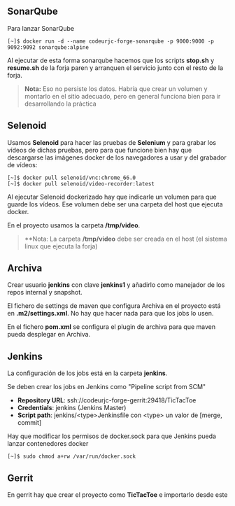 ## SonarQube

Para lanzar SonarQube

```
[~]$ docker run -d --name codeurjc-forge-sonarqube -p 9000:9000 -p 9092:9092 sonarqube:alpine
```

Al ejecutar de esta forma sonarqube hacemos que los scripts **stop.sh** y **resume.sh** de la forja paren y arranquen el servicio junto con el resto de la forja.

> **Nota:** Eso no persiste los datos. Habría que crear un volumen y montarlo en el sitio adecuado, pero en general funciona bien para ir desarrollando la práctica



## Selenoid

Usamos **Selenoid** para hacer las pruebas de **Selenium** y para grabar los vídeos de dichas pruebas, pero para que funcione bien hay que descargarse las imágenes docker de los navegadores a usar y del grabador de vídeos:

```
[~]$ docker pull selenoid/vnc:chrome_66.0
[~]$ docker pull selenoid/video-recorder:latest
```

Al ejecutar Selenoid dockerizado hay que indicarle un volumen para que guarde los vídeos. Ese volumen debe ser una carpeta del host que ejecuta docker.

En el proyecto usamos la carpeta **/tmp/video**.

> **Nota: La carpeta **/tmp/video** debe ser creada en el host (el sistema linux que ejecuta la forja)


## Archiva


Crear usuario **jenkins** con clave **jenkins1** y añadirlo como manejador de los repos internal y snapshot.

El fichero de settings de maven que configura Archiva en el proyecto está en **.m2/settings.xml**. No hay que hacer nada para que los jobs lo usen.

En el fichero **pom.xml** se configura el plugin de archiva para que maven pueda desplegar en Archiva.


## Jenkins

La configuración de los jobs está en la carpeta **jenkins**.

Se deben crear los jobs en Jenkins como "Pipeline script from SCM"
- **Repository URL**: ssh://codeurjc-forge-gerrit:29418/TicTacToe
- **Credentials**: jenkins (Jenkins Master)
- **Script path**: jenkins/\<type>Jenkinsfile con \<type> un valor de [merge, commit]


Hay que modificar los permisos de docker.sock para que Jenkins pueda lanzar contenedores docker

```
[~]$ sudo chmod a+rw /var/run/docker.sock
```

## Gerrit

En gerrit hay que crear el proyecto como **TicTacToe** e importarlo desde este

